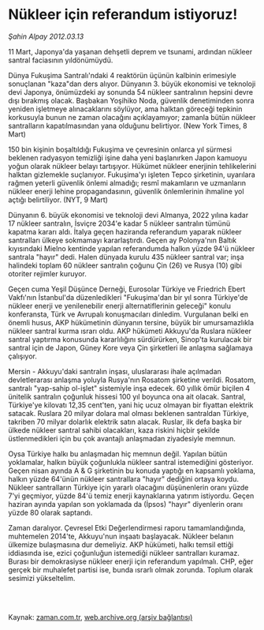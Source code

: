 # Nükleer için referandum istiyoruz!

*Şahin Alpay 2012.03.13*

<td class="columnist-detail">
<p>11 Mart, Japonya'da yaşanan dehşetli deprem ve tsunami, ardından nükleer santral faciasının yıldönümüydü.</p>
<p>
<div id="haberMetinDiv">
<p>Dünya Fukuşima Santralı'ndaki 4 reaktörün üçünün kalbinin erimesiyle sonuçlanan "kaza"dan ders alıyor. Dünyanın 3. büyük ekonomisi ve teknoloji devi Japonya, önümüzdeki ay sonunda 54 nükleer santralının hepsini devre dışı bırakmış olacak. Başbakan Yoşihiko Noda, güvenlik denetiminden sonra yeniden işletmeye alınacaklarını söylüyor, ama halktan göreceği tepkinin korkusuyla bunun ne zaman olacağını açıklayamıyor; zamanla bütün nükleer santralların kapatılmasından yana olduğunu belirtiyor. (New York Times, 8 Mart)
<p>150 bin kişinin boşaltıldığı Fukuşima ve çevresinin onlarca yıl sürmesi beklenen radyasyon temizliği işine daha yeni başlanırken Japon kamuoyu yoğun olarak nükleer belayı tartışıyor. Hükümet nükleer enerjinin tehlikelerini halktan gizlemekle suçlanıyor. Fukuşima'yı işleten Tepco şirketinin, uyarılara rağmen yeterli güvenlik önlemi almadığı; resmî makamların ve uzmanların nükleer enerji lehine propagandasının, güvenlik önlemlerinin ihmaline yol açtığı belirtiliyor. (NYT, 9 Mart)
<p>Dünyanın 6. büyük ekonomisi ve teknoloji devi Almanya, 2022 yılına kadar 17 nükleer santralın, İsviçre 2034'e kadar 5 nükleer santralın tümünü kapatma kararı aldı. İtalya geçen haziranda referandum yaparak nükleer santralları ülkeye sokmamayı kararlaştırdı. Geçen ay Polonya'nın Baltık kıyısındaki Mielno kentinde yapılan referandumda halkın yüzde 94'ü nükleer santrala "hayır" dedi. Halen dünyada kurulu 435 nükleer santral var; inşa halindeki toplam 60 nükleer santralın çoğunu Çin (26) ve Rusya (10) gibi otoriter rejimler kuruyor.
<p>Geçen cuma Yeşil Düşünce Derneği, Eurosolar Türkiye ve Friedrich Ebert Vakfı'nın İstanbul'da düzenledikleri "Fukuşima'dan bir yıl sonra Türkiye'de nükleer enerji ve yenilenebilir enerji alternatiflerinin geleceği" konulu konferansta, Türk ve Avrupalı konuşmacıları dinledim. Vurgulanan belki en önemli husus, AKP hükümetinin dünyanın tersine, büyük bir umursamazlıkla nükleer santral kurma ısrarı oldu. AKP hükümeti Akkuyu'da Ruslara nükleer santral yaptırma konusunda kararlılığını sürdürürken, Sinop'ta kurulacak bir santral için de Japon, Güney Kore veya Çin şirketleri ile anlaşma sağlamaya çalışıyor.
<p>Mersin - Akkuyu'daki santralın inşası, uluslararası ihale açılmadan devletlerarası anlaşma yoluyla Rusya'nın Rosatom şirketine verildi. Rosatom, santralı "yap-sahip ol-işlet" sistemiyle inşa edecek. 60 yıllık ömür biçilen 4 ünitelik santralın çoğunluk hissesi 100 yıl boyunca ona ait olacak. Santral, Türkiye'ye kilovatı 12,35 cent'ten, yani hiç ucuz olmayan bir fiyattan elektrik satacak. Ruslara 20 milyar dolara mal olması beklenen santraldan Türkiye, takriben 70 milyar dolarlık elektrik satın alacak. Ruslar, ilk defa başka bir ülkede nükleer santral sahibi olacakları, kaza riskini hiçbir şekilde üstlenmedikleri için bu çok avantajlı anlaşmadan ziyadesiyle memnun.
<p>Oysa Türkiye halkı bu anlaşmadan hiç memnun değil. Yapılan bütün yoklamalar, halkın büyük çoğunlukla nükleer santral istemediğini gösteriyor. Geçen nisan ayında A &amp; G şirketinin bu konuda yaptığı en kapsamlı yoklama, halkın yüzde 64'ünün nükleer santrallara "hayır" dediğini ortaya koydu. Nükleer santralların Türkiye için yararlı olacağını düşünenlerin oranı yüzde 7'yi geçmiyor, yüzde 84'ü temiz enerji kaynaklarına yatırım istiyordu. Geçen haziran ayında yapılan son yoklamada da (İpsos) "hayır" diyenlerin oranı yüzde 80 olarak saptandı.
<p>Zaman daralıyor. Çevresel Etki Değerlendirmesi raporu tamamlandığında, muhtemelen 2014'te, Akkuyu'nun inşaatı başlayacak. Nükleer belanın ülkemize bulaşmasına dur demeliyiz. AKP hükümeti, halkı temsil ettiği iddiasında ise, ezici çoğunluğun istemediği nükleer santralları kuramaz. Burası bir demokrasiyse nükleer enerji için referandum yapılmalı. CHP, eğer gerçek bir muhalefet partisi ise, bunda ısrarlı olmak zorunda. Toplum olarak sesimizi yükseltelim. </p></p></p></p></p></p></p></div>
</p>


<p><br>
		 </br></p></td>

Kaynak: [zaman.com.tr](http://zaman.com.tr/yazar.do?yazino=1258032), [web.archive.org (arşiv bağlantısı)](http://web.archive.org/web/20120404055036/http://www.zaman.com.tr:80/yazar.do?yazino=1258032)
